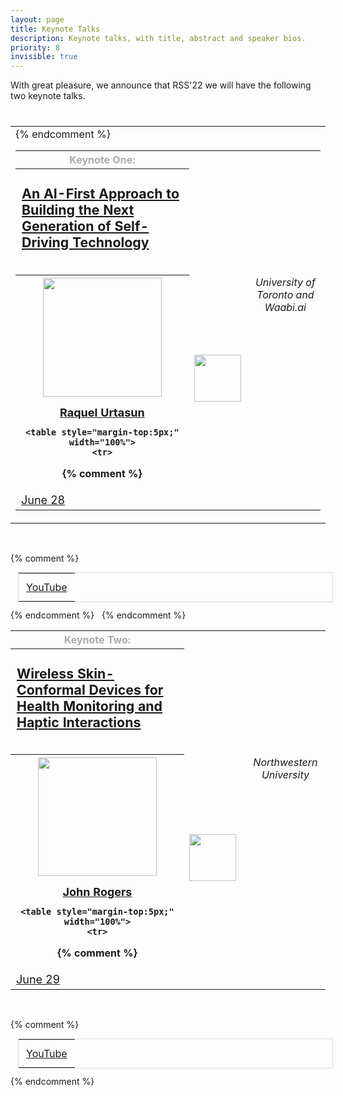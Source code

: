 ```yaml
---
layout: page
title: Keynote Talks
description: Keynote talks, with title, abstract and speaker bios.
priority: 8
invisible: true
---
```


With great pleasure, we announce that RSS'22 we will have the following two
keynote talks.

<table class="table" style="margin-top: 40px;">

<tr>
<td width = "50%" style="valign:top;">
<table>
<tr>
<th>
    <span style="color:#aaaaaa;">Keynote One:</span>
</th>
</tr>
<tr>
<th style="padding-top: 5px; padding-left: 10px; padding-bottom: 17px; height:140px;">
	<p style="text-align:left; font-weight:normal; font-size: 16pt;">
    <a href="{{ site.baseurl }}/program/keynote1/">
    <b>An AI-First Approach to Building the Next Generation of Self-Driving Technology</b>
    </a>
	</p>
</th>
</tr>
<tr>
<th style="text-align:center;">
    <img style="padding-bottom:15px;" src="{{ site.baseurl }}/images/raquel-urtasun.jpg" height="190"/>
	<br/>
    <span style="font-size: 18px;"><a href="https://www.cs.toronto.edu/~urtasun/">Raquel Urtasun</a></span>
	<br/>

    <table style="margin-top:5px;" width="100%">
    <tr>
{% comment %}
    <td><img style="padding-bottom:15px; padding-right:7px;" src="{{ site.baseurl }}/images/NASA_logo.png" height="75"/></td>
{% endcomment %}
    <td valign="top" style="text-align:center; font-weight:normal;"><i>University of Toronto and Waabi.ai</i></td>
    </tr>
    <tr><td colspan="2" style="font-size:18px;"><a href="{{ site.baseurl }}/program/keynote1/">June 28</a></td></tr>
    </table>
</th>
</tr>
</table>

<br>

<style>
#yt-playlist {
  font-size: 16px;
  color: #000000;
  border: solid #ddd 1px;
  margin: 12px;
}

#yt-playlist td {
  padding: 12px;
  }
</style>

{% comment %}
<table id="yt-playlist"><tr><td><a href="https://youtu.be/NcI6fJOzBsU">YouTube</a></td></tr></table>
{% endcomment %}

</td>
<td>&nbsp;</td>
<td width = "45%" style="valign:top;">
<table>
<tr>
<th>
    <span style="color:#aaaaaa;">Keynote Two:</span>
</th>
</tr>
<tr>
<th style="padding-top: 5px; padding-left: 10px; padding-bottom: 17px; height:140px;">
	<p style="text-align:left; font-weight:normal; font-size: 16pt;">
    <a href="{{ site.baseurl }}/program/keynote2/">
    <b>Wireless Skin-Conformal Devices for Health Monitoring and Haptic Interactions</b>
    </a>
	</p>
</th>
</tr>
<tr>
<th style="text-align:center;">
    <img style="padding-bottom:15px;" src="{{ site.baseurl }}/images/john-rogers-headshot.jpg" height="190"/>
	<br/>
    <span style="font-size: 18px;"><a href="https://www.mccormick.northwestern.edu/research-faculty/directory/profiles/rogers-john.html">John Rogers</a></span>
	<br/>

    <table style="margin-top:5px;" width="100%">
    <tr>
{% comment %}
    <td><img style="padding-bottom:15px; padding-right:7px;" src="{{ site.baseurl }}/images/OSU_logo.png" height="75"/></td>
{% endcomment %}
    <td valign="top" style="text-align:center; font-weight:normal;"><i>Northwestern University</i></td>
    </tr>
    <tr><td colspan="2" style="font-size:18px;"><a href="{{ site.baseurl }}/program/keynote2/">June 29</a></td></tr>
    </table>
</th>
</tr>
</table>

<br>

<style>
#yt-playlist {
  font-size: 16px;
  color: #000000;
  border: solid #ddd 1px;
  margin: 12px;
}

#yt-playlist td {
  padding: 12px;
  }
</style>

{% comment %}
<table id="yt-playlist"><tr><td><a href="https://youtu.be/DGTlZXHKamc">YouTube</a></td></tr></table>
{% endcomment %}


</td>
</tr>
</table>

